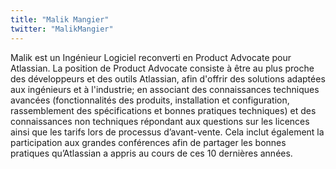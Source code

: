 ```yaml
---
title: "Malik Mangier"
twitter: "MalikMangier"
---
```


Malik est un Ingénieur Logiciel reconverti en Product Advocate pour
Atlassian. La position de Product Advocate consiste à être au plus
proche des développeurs et des outils Atlassian, afin d'offrir des
solutions adaptées aux ingénieurs et à l'industrie; en associant des
connaissances techniques avancées (fonctionnalités des produits,
installation et configuration, rassemblement des spécifications et
bonnes pratiques techniques) et des connaissances non techniques
répondant aux questions sur les licences ainsi que les tarifs lors de
processus d’avant-vente. Cela inclut également la participation aux
grandes conférences afin de partager les bonnes pratiques qu’Atlassian a
appris au cours de ces 10 dernières années.
